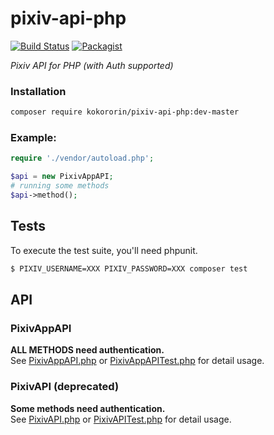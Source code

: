 # pixiv-api-php

[![Build Status](https://api.travis-ci.org/kokororin/pixiv-api-php.svg)](https://travis-ci.org/kokororin/pixiv-api-php) 
[![Packagist](https://img.shields.io/packagist/dt/kokororin/pixiv-api-php.svg?maxAge=2592000)](https://packagist.org/packages/kokororin/pixiv-api-php)

_Pixiv API for PHP (with Auth supported)_

### Installation

~~~bash
composer require kokororin/pixiv-api-php:dev-master
~~~

### Example:
~~~php
require './vendor/autoload.php';

$api = new PixivAppAPI;
# running some methods
$api->method();
~~~

## Tests

To execute the test suite, you'll need phpunit.

```bash
$ PIXIV_USERNAME=XXX PIXIV_PASSWORD=XXX composer test
```

## API

### PixivAppAPI
**ALL METHODS need authentication.**  
See [PixivAppAPI.php](https://github.com/kokororin/pixiv-api-php/blob/master/PixivAppAPI.php) or [PixivAppAPITest.php](https://github.com/kokororin/pixiv-api-php/blob/master/tests/PixivAppAPITest.php) for detail usage.

### PixivAPI (**deprecated**)
**Some methods need authentication.**  
See [PixivAPI.php](https://github.com/kokororin/pixiv-api-php/blob/master/PixivAPI.php) or [PixivAPITest.php](https://github.com/kokororin/pixiv-api-php/blob/master/tests/PixivAPITest.php) for detail usage.
